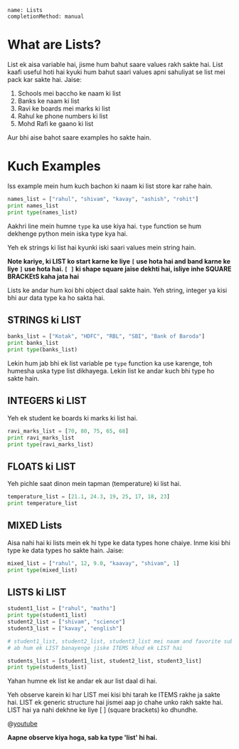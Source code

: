 ```ngMeta
name: Lists
completionMethod: manual
```

# What are Lists?

List ek aisa variable hai, jisme hum bahut saare values rakh sakte hai. List kaafi useful hoti hai kyuki hum bahut saari values apni sahuliyat se list mei pack kar sakte hai. Jaise:

1. Schools mei baccho ke naam ki list
2. Banks ke naam ki list
3. Ravi ke boards mei marks ki list
4. Rahul ke phone numbers ki list
5. Mohd Rafi ke gaano ki list

Aur bhi aise bahot saare examples ho sakte hain.

# Kuch Examples

Iss example mein hum kuch bachon ki naam ki list store kar rahe hain.

```python
names_list = ["rahul", "shivam", "kavay", "ashish", "rohit"]
print names_list
print type(names_list)
```

Aakhri line mein humne `type` ka use kiya hai. `type` function se hum dekhenge python mein iska type kya hai.

Yeh ek strings ki list hai kyunki iski saari values mein string hain.

**Note kariye, ki LIST ko start karne ke liye `[` use hota hai and band karne ke liye `]` use hota hai. `[ ]` ki shape square jaise dekhti hai, isliye inhe SQUARE BRACKEtS kaha jata hai**

Lists ke andar hum koi bhi object daal sakte hain. Yeh string, integer ya kisi bhi aur data type ka ho sakta hai.

## STRINGS ki LIST

```python
banks_list = ["Kotak", "HDFC", "RBL", "SBI", "Bank of Baroda"]
print banks_list
print type(banks_list)
```

Lekin hum jab bhi ek list variable pe `type` function ka use karenge, toh humesha uska type list dikhayega. Lekin list ke andar kuch bhi type ho sakte hain.

## INTEGERS ki LIST

Yeh ek student ke boards ki marks ki list hai.

```python
ravi_marks_list = [70, 80, 75, 65, 68]
print ravi_marks_list   
print type(ravi_marks_list)
```

## FLOATS ki LIST

Yeh pichle saat dinon mein tapman (temperature) ki list hai.

```python
temperature_list = [21.1, 24.3, 19, 25, 17, 18, 23]
print temperature_list
```

## MIXED Lists

Aisa nahi hai ki lists mein ek hi type ke data types hone chaiye. Inme kisi bhi type ke data types ho sakte hain. Jaise:

```python
mixed_list = ["rahul", 12, 9.0, "kaavay", "shivam", 1]
print type(mixed_list)
```

## LISTS ki LIST

```python
student1_list = ["rahul", "maths"]
print type(student1_list)
student2_list = ["shivam", "science"]
student3_list = ["kavay", "english"]

# student1_list, student2_list, student3_list mei naam and favorite subject hai
# ab hum ek LIST banayenge jiske ITEMS khud ek LIST hai

students_list = [student1_list, student2_list, student3_list]
print type(students_list)
```

Yahan humne ek list ke andar ek aur list daal di hai.

Yeh observe karein ki har LIST mei kisi bhi tarah ke ITEMS rakhe ja sakte hai. LIST ek generic structure hai jismei aap jo chahe unko rakh sakte hai. LIST hai ya nahi dekhne ke liye [ ] (square brackets) ko dhundhe.

@[youtube](https://www.youtube.com/watch?v=9rLdQP3g4fw)

**Aapne observe kiya hoga, sab ka type 'list' hi hai.**
